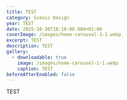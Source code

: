```yaml
---
title: TEST
category: Scenic Design
year: TEST
date: 2025-10-30T18:10:00.000+01:00
coverImage: /images/home-carousel-1-1.webp
excerpt: TEST
description: TEST
gallery:
  - downloadable: true
    image: /images/home-carousel-1-1.webp
    caption: TEST
beforeAfterEnabled: false
---
```

TEST
